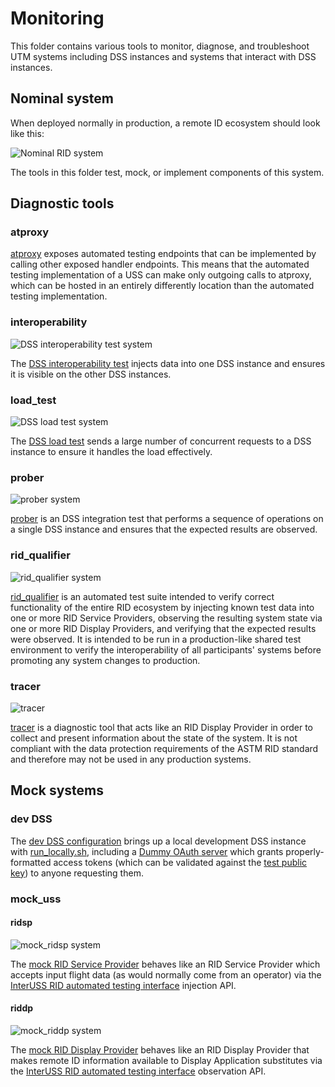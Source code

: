 # Monitoring

This folder contains various tools to monitor, diagnose, and troubleshoot UTM
systems including DSS instances and systems that interact with DSS instances.

## Nominal system

When deployed normally in production, a remote ID ecosystem should look
like this:

![Nominal RID system](../assets/nominal_rid_system.png)

The tools in this folder test, mock, or implement components of this system.

## Diagnostic tools

### atproxy

[atproxy](atproxy) exposes automated testing endpoints that can be implemented
by calling other exposed handler endpoints.  This means that the automated
testing implementation of a USS can make only outgoing calls to atproxy, which
can be hosted in an entirely differently location than the automated testing
implementation.

### interoperability

![DSS interoperability test system](../assets/interoperability_system.png)

The [DSS interoperability test](interoperability) injects data into one DSS
instance and ensures it is visible on the other DSS instances.

### load_test

![DSS load test system](../assets/load_test_system.png)

The [DSS load test](loadtest) sends a large number of concurrent requests to a
DSS instance to ensure it handles the load effectively.

### prober

![prober system](../assets/prober_system.png)

[prober](prober) is an DSS integration test that performs a sequence of
operations on a single DSS instance and ensures that the expected results are
observed.

### rid_qualifier

![rid_qualifier system](../assets/rid_qualifier_system.png)

[rid_qualifier](uss_qualifier/rid/README.md) is an automated test suite intended to verify
correct functionality of the entire RID ecosystem by injecting known test data
into one or more RID Service Providers, observing the resulting system state via
one or more RID Display Providers, and verifying that the expected results were
observed.  It is intended to be run in a production-like shared test environment
to verify the interoperability of all participants' systems before promoting
any system changes to production.

### tracer

![tracer](../assets/tracer_system.png)

[tracer](tracer) is a diagnostic tool that acts like an RID Display Provider in
order to collect and present information about the state of the system.  It is
not compliant with the data protection requirements of the ASTM RID standard and
therefore may not be used in any production systems.

## Mock systems

### dev DSS

The [dev DSS configuration](../build/dev) brings up a local development DSS
instance with [run_locally.sh](../build/dev/run_locally.sh), including a [Dummy
OAuth server](../cmds/dummy-oauth) which grants properly-formatted access tokens
(which can be validated against the
[test public key](../build/test-certs/auth2.pem)) to anyone requesting them.

### mock_uss

#### ridsp

![mock_ridsp system](../assets/mock_ridsp_system.png)

The [mock RID Service Provider](mock_uss) behaves like an RID Service Provider
which accepts input flight data (as would normally come from an operator) via
the
[InterUSS RID automated testing interface](../interfaces/automated-testing/rid)
injection API.

#### riddp

![mock_riddp system](../assets/mock_riddp_system.png)

The [mock RID Display Provider](mock_uss) behaves like an RID Display Provider
that makes remote ID information available to Display Application substitutes
via the
[InterUSS RID automated testing interface](../interfaces/automated-testing/rid)
observation API.
